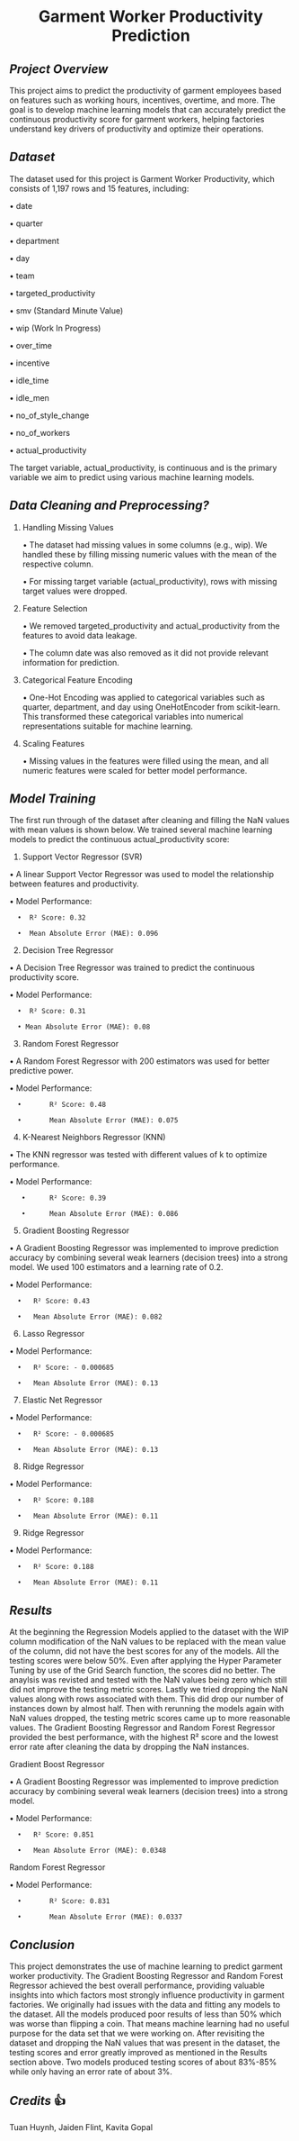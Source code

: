 <div id="header" align="center">

  # Garment Worker Productivity Prediction  
</h1>
</div>

<div id="header" align="center">

</div>

## _Project Overview_

This project aims to predict the productivity of garment employees based on features such as working hours, incentives, overtime, and more. The goal is to develop machine learning models that can accurately predict the continuous productivity score for garment workers, helping factories understand key drivers of productivity and optimize their operations. 

## _Dataset_ 

The dataset used for this project is Garment Worker Productivity, which consists of 1,197 rows and 15 features, including:

  •	date
  
  •	quarter
 
•	department
 
•	day

•	team

•	targeted_productivity

•	smv (Standard Minute Value)

•	wip (Work In Progress)

•	over_time

•	incentive

•	idle_time

•	idle_men

•	no_of_style_change

•	no_of_workers

•	actual_productivity


 
The target variable, actual_productivity, is continuous and is the primary variable we aim to predict using various machine learning models. 

## _Data Cleaning and Preprocessing?_

1. Handling Missing Values

	•	The dataset had missing values in some columns (e.g., wip). We handled these by filling missing numeric values with the mean of the respective column.

	•	For missing target variable (actual_productivity), rows with missing target values were dropped. 

2. Feature Selection

	•	We removed targeted_productivity and actual_productivity from the features to avoid data leakage.

	•	The column date was also removed as it did not provide relevant information for prediction.

3. Categorical Feature Encoding

	•	One-Hot Encoding was applied to categorical variables such as quarter, department, and day using OneHotEncoder from scikit-learn. This transformed these categorical variables into numerical representations suitable for machine learning.

4. Scaling Features

	•	Missing values in the features were filled using the mean, and all numeric features were scaled for better model performance.

## _Model Training_

The first run through of the dataset after cleaning and filling the NaN values with mean values is shown below.
We trained several machine learning models to predict the continuous actual_productivity score:

1. Support Vector Regressor (SVR)

•	A linear Support Vector Regressor was used to model the relationship between features and productivity.

•	Model Performance:

      •	 R² Score: 0.32
     
      •	 Mean Absolute Error (MAE): 0.096


2. Decision Tree Regressor

•	A Decision Tree Regressor was trained to predict the continuous productivity score.

•	Model Performance:

      •	 R² Score: 0.31

      • Mean Absolute Error (MAE): 0.08

3. Random Forest Regressor

•	A Random Forest Regressor with 200 estimators was used for better predictive power.

•	Model Performance:

      •       R² Score: 0.48
     
      •       Mean Absolute Error (MAE): 0.075

4. K-Nearest Neighbors Regressor (KNN)

•	The KNN regressor was tested with different values of k to optimize performance.

•	Model Performance:

	   •	  R² Score: 0.39
 
	   •	  Mean Absolute Error (MAE): 0.086
    
5. Gradient Boosting Regressor

•	A Gradient Boosting Regressor was implemented to improve prediction accuracy by combining several weak learners (decision trees) into a strong model. We used 100 estimators and a learning rate of 0.2.

•	Model Performance:

	  •	  R² Score: 0.43
 
	  •	  Mean Absolute Error (MAE): 0.082

6. Lasso Regressor

•	Model Performance:

	  •	  R² Score: - 0.000685
 
	  •	  Mean Absolute Error (MAE): 0.13

7. Elastic Net Regressor

•	Model Performance:

	  •	  R² Score: - 0.000685
 
	  •	  Mean Absolute Error (MAE): 0.13

8. Ridge Regressor

•	Model Performance:

	  •	  R² Score: 0.188
 
	  •	  Mean Absolute Error (MAE): 0.11

9. Ridge Regressor

•	Model Performance:

	  •	  R² Score: 0.188
 
	  •	  Mean Absolute Error (MAE): 0.11

## _Results_

At the beginning the Regression Models applied to the dataset with the WIP column modification of the NaN values to be replaced with the mean value of the column, did not have the best scores for any of the models. All the testing scores were below 50%. Even after applying the Hyper Parameter Tuning by use of the Grid Search function, the scores did no better. The anaylsis was revisted and tested with the NaN values being zero which still did not improve the testing metric scores. Lastly we tried dropping the NaN values along with rows associated with them. This did drop our number of instances down by almost half. Then with rerunning the models again with NaN values dropped, the testing metric scores came up to more reasonable values. The Gradient Boosting Regressor and Random Forest Regressor provided the best performance, with the highest R² score and the lowest error rate after cleaning the data by dropping the NaN instances.

Gradient Boost Regressor

•	A Gradient Boosting Regressor was implemented to improve prediction accuracy by combining several weak learners (decision trees) into a strong model.

•	Model Performance:

	  •	  R² Score: 0.851
 
	  •	  Mean Absolute Error (MAE): 0.0348

Random Forest Regressor

•	Model Performance:

      •       R² Score: 0.831
     
      •       Mean Absolute Error (MAE): 0.0337

## _Conclusion_

This project demonstrates the use of machine learning to predict garment worker productivity. The Gradient Boosting Regressor and Random Forest Regressor achieved the best overall performance, providing valuable insights into which factors most strongly influence productivity in garment factories. We originally had issues with the data and fitting any models to the dataset. All the models produced poor results of less than 50% which was worse than flipping a coin. That means machine learning had no useful purpose for the data set that we were working on. After revisiting the dataset and dropping the NaN values that was present in the dataset, the testing scores and error greatly improved as mentioned in the Results section above. Two models produced testing scores of about 83%-85% while only having an error rate of about 3%.


## _Credits_ :thumbsup:

Tuan Huynh, Jaiden Flint, Kavita Gopal
